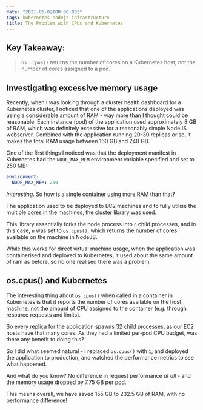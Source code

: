 ```yaml
---
date: "2021-06-02T00:00:00Z"
tags: kubernetes nodejs infrastructure
title: The Problem with CPUs and Kubernetes
---
```


## Key Takeaway:

> `os .cpus()` returns the number of cores on a Kubernetes host, not the number of cores assigned to a pod.


## Investigating excessive memory usage

Recently, when I was looking through a cluster health dashboard for a Kubernetes cluster, I noticed that one of the applications deployed was using a considerable amount of RAM - way more than I thought could be reasonable.  Each instance (pod) of the application used approximately 8 GB of RAM, which was definitely excessive for a reasonably simple NodeJS webserver.  Combined with the application running 20-30 replicas or so, it makes the total RAM usage between 160 GB and 240 GB.

One of the first things I noticed was that the deployment manifest in Kubernetes had the `NODE_MAX_MEM` environment variable specified and set to 250 MB:

```yaml
environment:
  NODE_MAX_MEM: 250
```

_Interesting_.  So how is a single container using more RAM than that?

The application used to be deployed to EC2 machines and to fully utilise the multiple cores in the machines, the [cluster](https://www.npmjs.com/package/cluster) library was used.

This library essentially forks the node process into `n` child processes, and in this case, `n` was set to `os.cpus()`, which returns the number of cores available on the machine in NodeJS.

While this works for direct virtual machine usage, when the application was containerised and deployed to Kubernetes, it used about the same amount of ram as before, so no one realised there was a problem.

## os.cpus() and Kubernetes

The interesting thing about `os.cpus()` when called in a container in Kubernetes is that it reports the number of cores available on the host machine, not the amount of CPU assigned to the container (e.g. through resource requests and limits).

So every replica for the application spawns 32 child processes, as our EC2 hosts have that many cores.  As they had a limited per-pod CPU budget, was there any benefit to doing this?

So I did what seemed natural - I replaced `os.cpus()` with `1`, and deployed the application to production, and watched the performance metrics to see what happened.

And what do you know? No difference in request performance _at all_ - and the memory usage dropped by 7.75 GB per pod.

This means overall, we have saved 155 GB to 232.5 GB of RAM, with no performance difference!
